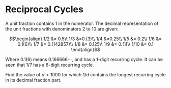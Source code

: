 # Reciprocal Cycles

A unit fraction contains $1$ in the numerator. The decimal representation of the
unit fractions with denominators $2$ to $10$ are given:

$$\begin{align}
1/2 &= 0.5\\
1/3 &=0.(3)\\
1/4 &=0.25\\
1/5 &= 0.2\\
1/6 &= 0.1(6)\\
1/7 &= 0.(142857)\\
1/8 &= 0.125\\
1/9 &= 0.(1)\\
1/10 &= 0.1
\end{align}$$

Where $0.1(6)$ means $0.166666\cdots$, and has a $1$-digit recurring cycle. It
can be seen that $1/7$ has a $6$-digit recurring cycle.

Find the value of $d \lt 1000$ for which $1/d$ contains the longest recurring
cycle in its decimal fraction part.
